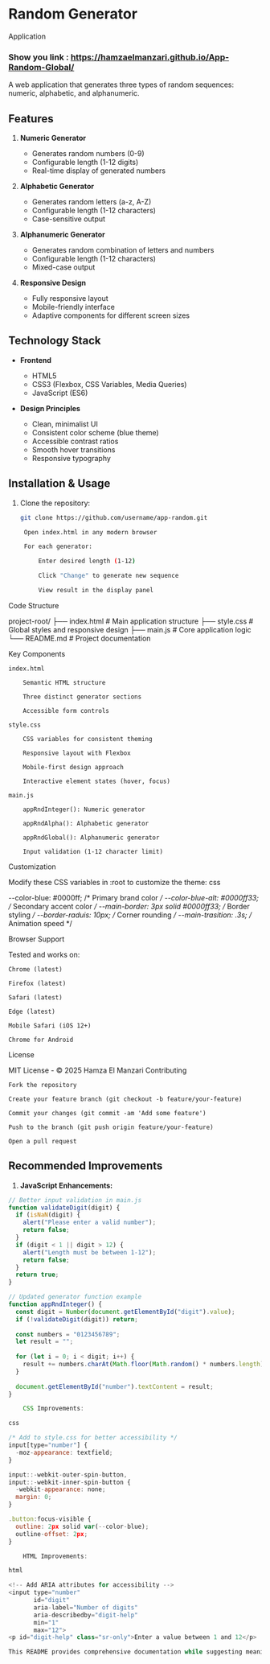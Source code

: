 # Random Generator
 Application
### Show you link : https://hamzaelmanzari.github.io/App-Random-Global/
A web application that generates three types of random sequences: numeric, alphabetic, and alphanumeric.

## Features

1. **Numeric Generator**
   - Generates random numbers (0-9)
   - Configurable length (1-12 digits)
   - Real-time display of generated numbers

2. **Alphabetic Generator**
   - Generates random letters (a-z, A-Z)
   - Configurable length (1-12 characters)
   - Case-sensitive output

3. **Alphanumeric Generator**
   - Generates random combination of letters and numbers
   - Configurable length (1-12 characters)
   - Mixed-case output

4. **Responsive Design**
   - Fully responsive layout
   - Mobile-friendly interface
   - Adaptive components for different screen sizes

## Technology Stack

- **Frontend**
  - HTML5
  - CSS3 (Flexbox, CSS Variables, Media Queries)
  - JavaScript (ES6)

- **Design Principles**
  - Clean, minimalist UI
  - Consistent color scheme (blue theme)
  - Accessible contrast ratios
  - Smooth hover transitions
  - Responsive typography

## Installation & Usage

1. Clone the repository:
   ```bash
   git clone https://github.com/username/app-random.git

    Open index.html in any modern browser

    For each generator:

        Enter desired length (1-12)

        Click "Change" to generate new sequence

        View result in the display panel

Code Structure

project-root/
├── index.html          # Main application structure
├── style.css           # Global styles and responsive design
├── main.js             # Core application logic
└── README.md           # Project documentation

Key Components

    index.html

        Semantic HTML structure

        Three distinct generator sections

        Accessible form controls

    style.css

        CSS variables for consistent theming

        Responsive layout with Flexbox

        Mobile-first design approach

        Interactive element states (hover, focus)

    main.js

        appRndInteger(): Numeric generator

        appRndAlpha(): Alphabetic generator

        appRndGlobal(): Alphanumeric generator

        Input validation (1-12 character limit)

Customization

Modify these CSS variables in :root to customize the theme:
css

--color-blue: #0000ff;          /* Primary brand color */
--color-blue-alt: #0000ff33;    /* Secondary accent color */
--main-border: 3px solid #0000ff33; /* Border styling */
--border-raduis: 10px;          /* Corner rounding */
--main-trasition: .3s;          /* Animation speed */

Browser Support

Tested and works on:

    Chrome (latest)

    Firefox (latest)

    Safari (latest)

    Edge (latest)

    Mobile Safari (iOS 12+)

    Chrome for Android

License

MIT License - © 2025 Hamza El Manzari
Contributing

    Fork the repository

    Create your feature branch (git checkout -b feature/your-feature)

    Commit your changes (git commit -am 'Add some feature')

    Push to the branch (git push origin feature/your-feature)

    Open a pull request


## Recommended Improvements

1. **JavaScript Enhancements:**
```javascript
// Better input validation in main.js
function validateDigit(digit) {
  if (isNaN(digit) {
    alert("Please enter a valid number");
    return false;
  }
  if (digit < 1 || digit > 12) {
    alert("Length must be between 1-12");
    return false;
  }
  return true;
}

// Updated generator function example
function appRndInteger() {
  const digit = Number(document.getElementById("digit").value);
  if (!validateDigit(digit)) return;
  
  const numbers = "0123456789";
  let result = "";
  
  for (let i = 0; i < digit; i++) {
    result += numbers.charAt(Math.floor(Math.random() * numbers.length));
  }
  
  document.getElementById("number").textContent = result;
}

    CSS Improvements:

css

/* Add to style.css for better accessibility */
input[type="number"] {
  -moz-appearance: textfield;
}

input::-webkit-outer-spin-button,
input::-webkit-inner-spin-button {
  -webkit-appearance: none;
  margin: 0;
}

.button:focus-visible {
  outline: 2px solid var(--color-blue);
  outline-offset: 2px;
}

    HTML Improvements:

html

<!-- Add ARIA attributes for accessibility -->
<input type="number" 
       id="digit" 
       aria-label="Number of digits"
       aria-describedby="digit-help"
       min="1"
       max="12">
<p id="digit-help" class="sr-only">Enter a value between 1 and 12</p>

This README provides comprehensive documentation while suggesting meaningful improvements to the existing codebase. The structure includes all essential sections for a professional project documentation while maintaining clarity and usefulness for both users and developers.

